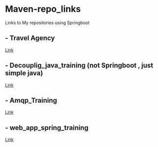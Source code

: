 # Maven-repo_links

Links to My repositories using Springboot

## - Travel Agency
  [Link](https://github.com/EdMkn/travel_agency)

<!--
## Java_api_training
  [Link](https://github.com/EdMkn/java_api_training) -->

## - Decouplig_java_training  (not Springboot , just simple java)
  [Link](https://github.com/EdMkn/decouplig_java_training)

## - Amqp_Training
  [Link](https://github.com/EdMkn/amqp_training)

## - web_app_spring_training 
  [Link](https://github.com/EdMkn/web_app_spring_training)
